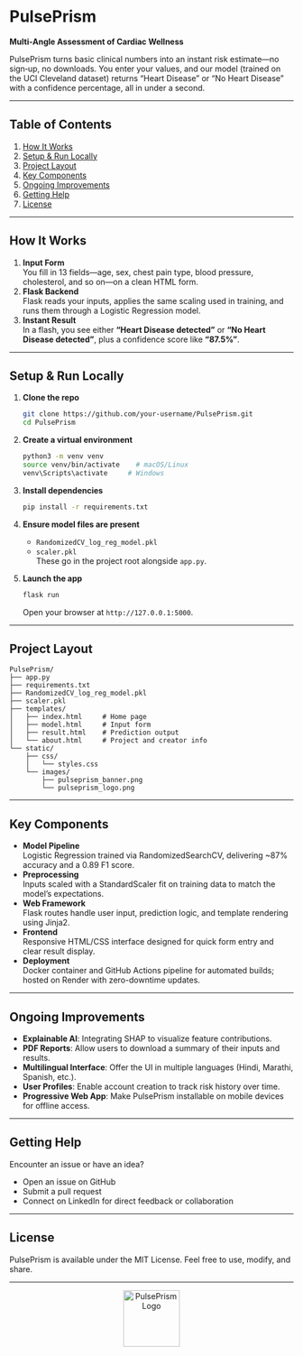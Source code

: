 # PulsePrism

**Multi‑Angle Assessment of Cardiac Wellness**

PulsePrism turns basic clinical numbers into an instant risk estimate—no sign‑up, no downloads. You enter your values, and our model (trained on the UCI Cleveland dataset) returns “Heart Disease” or “No Heart Disease” with a confidence percentage, all in under a second.

---

## Table of Contents

1. [How It Works](#how-it-works)  
2. [Setup & Run Locally](#setup--run-locally)  
3. [Project Layout](#project-layout)  
4. [Key Components](#key-components)  
5. [Ongoing Improvements](#ongoing-improvements)  
6. [Getting Help](#getting-help)  
7. [License](#license)

---

## How It Works

1. **Input Form**  
   You fill in 13 fields—age, sex, chest pain type, blood pressure, cholesterol, and so on—on a clean HTML form.  
2. **Flask Backend**  
   Flask reads your inputs, applies the same scaling used in training, and runs them through a Logistic Regression model.  
3. **Instant Result**  
   In a flash, you see either **“Heart Disease detected”** or **“No Heart Disease detected”**, plus a confidence score like **“87.5%”**.  

---

## Setup & Run Locally

1. **Clone the repo**  
   ```bash
   git clone https://github.com/your-username/PulsePrism.git
   cd PulsePrism
   ```

2. **Create a virtual environment**  
   ```bash
   python3 -m venv venv
   source venv/bin/activate    # macOS/Linux
   venv\Scripts\activate     # Windows
   ```

3. **Install dependencies**  
   ```bash
   pip install -r requirements.txt
   ```

4. **Ensure model files are present**  
   - `RandomizedCV_log_reg_model.pkl`  
   - `scaler.pkl`  
   These go in the project root alongside `app.py`.

5. **Launch the app**  
   ```bash
   flask run
   ```  
   Open your browser at `http://127.0.0.1:5000`.

---

## Project Layout

```
PulsePrism/
├── app.py
├── requirements.txt
├── RandomizedCV_log_reg_model.pkl
├── scaler.pkl
├── templates/
│   ├── index.html     # Home page
│   ├── model.html     # Input form
│   ├── result.html    # Prediction output
│   └── about.html     # Project and creator info
└── static/
    ├── css/
    │   └── styles.css
    └── images/
        ├── pulseprism_banner.png
        └── pulseprism_logo.png
```

---

## Key Components

- **Model Pipeline**  
  Logistic Regression trained via RandomizedSearchCV, delivering ~87% accuracy and a 0.89 F1 score.  
- **Preprocessing**  
  Inputs scaled with a StandardScaler fit on training data to match the model’s expectations.  
- **Web Framework**  
  Flask routes handle user input, prediction logic, and template rendering using Jinja2.  
- **Frontend**  
  Responsive HTML/CSS interface designed for quick form entry and clear result display.  
- **Deployment**  
  Docker container and GitHub Actions pipeline for automated builds; hosted on Render with zero-downtime updates.

---

## Ongoing Improvements

- **Explainable AI**: Integrating SHAP to visualize feature contributions.  
- **PDF Reports**: Allow users to download a summary of their inputs and results.  
- **Multilingual Interface**: Offer the UI in multiple languages (Hindi, Marathi, Spanish, etc.).  
- **User Profiles**: Enable account creation to track risk history over time.  
- **Progressive Web App**: Make PulsePrism installable on mobile devices for offline access.

---

## Getting Help

Encounter an issue or have an idea?  
- Open an issue on GitHub  
- Submit a pull request  
- Connect on LinkedIn for direct feedback or collaboration

---

## License

PulsePrism is available under the MIT License. Feel free to use, modify, and share.

---

<p align="center">
  <img src="static/images/pulseprism_logo.png" alt="PulsePrism Logo" width="100" />
</p>
